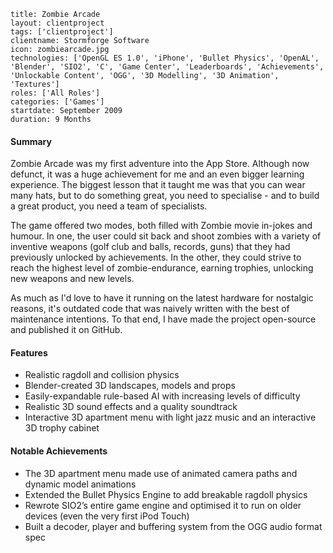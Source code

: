 ```
title: Zombie Arcade
layout: clientproject
tags: ['clientproject']
clientname: Stormforge Software
icon: zombiearcade.jpg
technologies: ['OpenGL ES 1.0', 'iPhone', 'Bullet Physics', 'OpenAL', 'Blender', 'SIO2', 'C', 'Game Center', 'Leaderboards', 'Achievements', 'Unlockable Content', 'OGG', '3D Modelling', '3D Animation', 'Textures']
roles: ['All Roles']
categories: ['Games']
startdate: September 2009
duration: 9 Months
```
#### Summary

Zombie Arcade was my first adventure into the App Store. Although now defunct, it was a huge achievement for me and an even bigger learning experience. The biggest lesson that it taught me was that you can wear many hats, but to do something great, you need to specialise - and to build a great product, you need a team of specialists.

The game offered two modes, both filled with Zombie movie in-jokes and humour. In one, the user could sit back and shoot zombies with a variety of inventive weapons (golf club and balls, records, guns) that they had previously unlocked by achievements. In the other, they could strive to reach the highest level of zombie-endurance, earning trophies, unlocking new weapons and new levels.

As much as I'd love to have it running on the latest hardware for nostalgic reasons, it's outdated code that was naively written with the best of maintenance intentions. To that end, I have made the project open-source and published it on GitHub.

#### Features

- Realistic ragdoll and collision physics
- Blender-created 3D landscapes, models and props
- Easily-expandable rule-based AI with increasing levels of difficulty
- Realistic 3D sound effects and a quality soundtrack
- Interactive 3D apartment menu with light jazz music and an interactive 3D trophy cabinet

#### Notable Achievements

- The 3D apartment menu made use of animated camera paths and dynamic model animations
- Extended the Bullet Physics Engine to add breakable ragdoll physics
- Rewrote SIO2’s entire game engine and optimised it to run on older devices (even the very first iPod Touch)
- Built a decoder, player and buffering system from the OGG audio format spec


